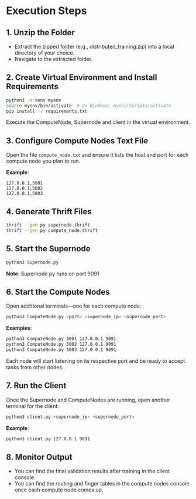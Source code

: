 # Execution Steps

## 1. Unzip the Folder
- Extract the zipped folder (e.g., distributed_training.zip) into a local directory of your choice.
- Navigate to the extracted folder.

## 2. Create Virtual Environment and Install Requirements
```bash
python3 -m venv myenv
source myenv/bin/activate  # On Windows: myenv\Scripts\activate
pip install -r requirements.txt
```
Execute the ComputeNode, Supernode and client in the virtual environment.

## 3. Configure Compute Nodes Text File
Open the file `compute_node.txt` and ensure it lists the host and port for each compute node you plan to run.

**Example**:
```
127.0.0.1,5001
127.0.0.1,5002
127.0.0.1,5003
```

## 4. Generate Thrift Files
```bash
thrift --gen py supernode.thrift
thrift --gen py compute_node.thrift
```

## 5. Start the Supernode
```bash
python3 Supernode.py
```
**Note**: Supernode.py runs on port 9091

## 6. Start the Compute Nodes
Open additional terminals—one for each compute node:
```bash
python3 ComputeNode.py <port> <supernode_ip> <supernode_port>
```

**Examples**:
```bash
python3 ComputeNode.py 5001 127.0.0.1 9091
python3 ComputeNode.py 5002 127.0.0.1 9091
python3 ComputeNode.py 5003 127.0.0.1 9091
```

Each node will start listening on its respective port and be ready to accept tasks from other nodes.

## 7. Run the Client
Once the Supernode and ComputeNodes are running, open another terminal for the client:
```bash
python3 client.py <supernode_ip> <supernode_port>
```

**Example**:
```bash
python3 client.py 127.0.0.1 9091
```

## 8. Monitor Output
- You can find the final validation results after training in the client console.
- You can find the routing and finger tables in the compute nodes console once each compute node comes up.
